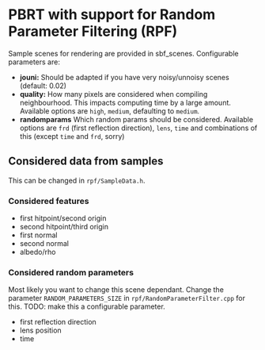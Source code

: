 # PBRT with support for Random Parameter Filtering (RPF)

Sample scenes for rendering are provided in sbf_scenes. Configurable parameters are:

* **jouni:** Should be adapted if you have very noisy/unnoisy scenes (default: 0.02)
* **quality:** How many pixels are considered when compiling neighbourhood. 
This impacts computing time by a large amount. Available options are `high`, `medium`, defaulting to `medium`. 
* **randomparams** Which random params should be considered. Available options are 
`frd` (first reflection direction), `lens`, `time` and combinations of this (except `time` and `frd`, sorry)

## Considered data from samples

This can be changed in `rpf/SampleData.h`.

### Considered features

* first hitpoint/second origin
* second hitpoint/third origin
* first normal
* second normal
* albedo/rho

### Considered random parameters

Most likely you want to change this scene dependant. Change the parameter `RANDOM_PARAMETERS_SIZE` in `rpf/RandomParameterFilter.cpp` for this.
TODO: make this a configurable parameter.

* first reflection direction
* lens position
* time


